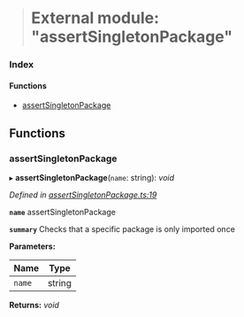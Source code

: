 > # External module: "assertSingletonPackage"

### Index

#### Functions

* [assertSingletonPackage](_assertsingletonpackage_.md#assertsingletonpackage)

## Functions

###  assertSingletonPackage

▸ **assertSingletonPackage**(`name`: string): *void*

*Defined in [assertSingletonPackage.ts:19](https://github.com/polkadot-js/common/blob/6c79462/packages/util/src/assertSingletonPackage.ts#L19)*

**`name`** assertSingletonPackage

**`summary`** Checks that a specific package is only imported once

**Parameters:**

Name | Type |
------ | ------ |
`name` | string |

**Returns:** *void*
